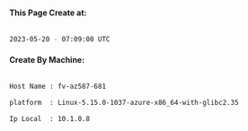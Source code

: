 
   
#### This Page Create at:

```bash

2023-05-20 - 07:09:00 UTC

```

#### Create By Machine:

```bash

Host Name : fv-az587-681

platform  : Linux-5.15.0-1037-azure-x86_64-with-glibc2.35

Ip Local  : 10.1.0.8

```

